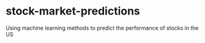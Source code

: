 # stock-market-predictions
Using machine learning methods to predict the performance of stocks in the US
